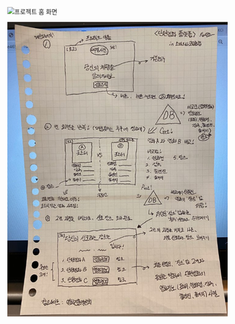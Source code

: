 ![프로젝트 홈 화면](https://media.vlpt.us/images/kks1342320/post/02da73db-9913-4011-8bc7-6f0a0396c266/ART_Cinema%20main.JPG)

![프로젝트 구상도](./images/project_plan.jpg)
